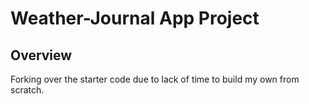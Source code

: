 # Weather-Journal App Project

## Overview
Forking over the starter code due to lack of time to build my own from scratch.
